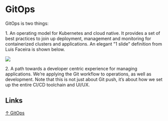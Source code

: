 # GitOps

GitOps is two things:

1\. An operating model for Kubernetes and cloud native.  It provides a set of best practices to join up deployment, management and monitoring for containerized clusters and applications.  An elegant "1 slide" definition from Luis Faceira is shown below.

<img src="https://images.contentstack.io/v3/assets/blt300387d93dabf50e/blt7165a5438d93ba5d/5b7af80c22d8d14d0bcdbc06/vitorsilva-gitops.png" />

2\. A path towards a developer centric experience for managing applications.  We’re applying the Git workflow to operations, as well as development.  Note that this is not just about Git push, it’s about how we set up the entire CI/CD toolchain and UI/UX.

## Links

[↑ GitOps](https://www.weave.works/blog/what-is-gitops-really)
